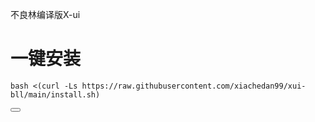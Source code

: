 不良林编译版X-ui
# 一键安装
<pre>
<code class="language-bash">bash &lt;(curl -Ls https://raw.githubusercontent.com/xiachedan99/xui-bll/main/install.sh)</code>
</pre>
<button class="btn" data-clipboard-target="#copy-command">
